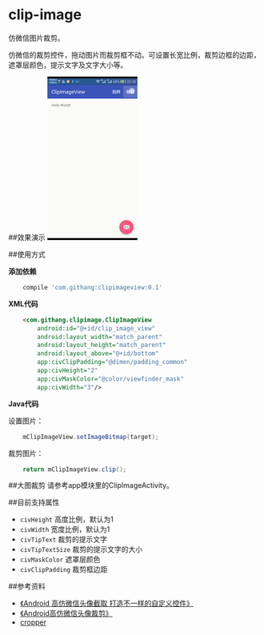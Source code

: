 # clip-image

仿微信图片裁剪。

仿微信的裁剪控件，拖动图片而裁剪框不动。可设置长宽比例，裁剪边框的边距，遮罩层颜色，提示文字及文字大小等。

##效果演示
![裁剪演示](./images/demo.gif)

##使用方式

**添加依赖**

```gradle
    compile 'com.githang:clipimageview:0.1'
```

**XML代码**

```xml
    <com.githang.clipimage.ClipImageView
        android:id="@+id/clip_image_view"
        android:layout_width="match_parent"
        android:layout_height="match_parent"
        android:layout_above="@+id/bottom"
        app:civClipPadding="@dimen/padding_common"
        app:civHeight="2"
        app:civMaskColor="@color/viewfinder_mask"
        app:civWidth="3"/>
```

**Java代码**

设置图片：

```java
    mClipImageView.setImageBitmap(target);
```

裁剪图片：

```java
    return mClipImageView.clip();
```

##大图裁剪
请参考app模块里的ClipImageActivity。

##目前支持属性

- `civHeight` 高度比例，默认为1
- `civWidth` 宽度比例，默认为1
- `civTipText` 裁剪的提示文字
- `civTipTextSize` 裁剪的提示文字的大小
- `civMaskColor` 遮罩层颜色
- `civClipPadding` 裁剪框边距

##参考资料

- [《Android 高仿微信头像截取 打造不一样的自定义控件》](http://blog.csdn.net/lmj623565791/article/details/39761281)
- [《Android高仿微信头像裁剪》](http://blog.csdn.net/xiechengfa/article/details/45702427)
- [cropper](https://github.com/edmodo/cropper)

